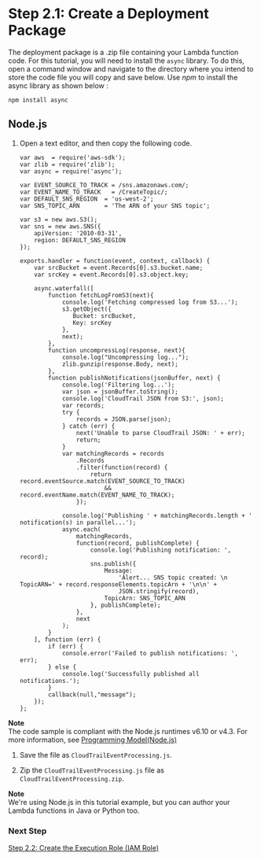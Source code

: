 # Step 2\.1: Create a Deployment Package<a name="with-cloudtrail-example-deployment-pkg"></a>

The deployment package is a \.zip file containing your Lambda function code\. For this tutorial, you will need to install the `async` library\. To do this, open a command window and navigate to the directory where you intend to store the code file you will copy and save below\. Use *npm* to install the async library as shown below :

`npm install async`

## Node\.js<a name="with-cloudtrail-example-deployment-pkg-nodejs"></a>

1. Open a text editor, and then copy the following code\. 

   ```
   var aws  = require('aws-sdk');
   var zlib = require('zlib');
   var async = require('async');
   
   var EVENT_SOURCE_TO_TRACK = /sns.amazonaws.com/;  
   var EVENT_NAME_TO_TRACK   = /CreateTopic/; 
   var DEFAULT_SNS_REGION  = 'us-west-2';
   var SNS_TOPIC_ARN       = 'The ARN of your SNS topic';
   
   var s3 = new aws.S3();
   var sns = new aws.SNS({
       apiVersion: '2010-03-31',
       region: DEFAULT_SNS_REGION
   });
   
   exports.handler = function(event, context, callback) {
       var srcBucket = event.Records[0].s3.bucket.name;
       var srcKey = event.Records[0].s3.object.key;
      
       async.waterfall([
           function fetchLogFromS3(next){
               console.log('Fetching compressed log from S3...');
               s3.getObject({
                  Bucket: srcBucket,
                  Key: srcKey
               },
               next);
           },
           function uncompressLog(response, next){
               console.log("Uncompressing log...");
               zlib.gunzip(response.Body, next);
           },
           function publishNotifications(jsonBuffer, next) {
               console.log('Filtering log...');
               var json = jsonBuffer.toString();
               console.log('CloudTrail JSON from S3:', json);
               var records;
               try {
                   records = JSON.parse(json);
               } catch (err) {
                   next('Unable to parse CloudTrail JSON: ' + err);
                   return;
               }
               var matchingRecords = records
                   .Records
                   .filter(function(record) {
                       return record.eventSource.match(EVENT_SOURCE_TO_TRACK)
                           && record.eventName.match(EVENT_NAME_TO_TRACK);
                   });
                   
               console.log('Publishing ' + matchingRecords.length + ' notification(s) in parallel...');
               async.each(
                   matchingRecords,
                   function(record, publishComplete) {
                       console.log('Publishing notification: ', record);
                       sns.publish({
                           Message:
                               'Alert... SNS topic created: \n TopicARN=' + record.responseElements.topicArn + '\n\n' + 
                               JSON.stringify(record),
                           TopicArn: SNS_TOPIC_ARN
                       }, publishComplete);
                   },
                   next
               );
           }
       ], function (err) {
           if (err) {
               console.error('Failed to publish notifications: ', err);
           } else {
               console.log('Successfully published all notifications.');
           }
           callback(null,"message");
       });
   };
   ```
**Note**  
The code sample is compliant with the Node\.js runtimes v6\.10 or v4\.3\. For more information, see [Programming Model\(Node\.js\)](programming-model.md)

1. Save the file as `CloudTrailEventProcessing.js`\. 

1. Zip the `CloudTrailEventProcessing.js` file as `CloudTrailEventProcessing.zip`\. 

**Note**  
We're using Node\.js in this tutorial example, but you can author your Lambda functions in Java or Python too\.

### Next Step<a name="create-deployment-pkg-nodejs-cloudtrail-next-step"></a>

 [Step 2\.2: Create the Execution Role \(IAM Role\)](with-cloudtrail-example-create-iam-role.md) 
